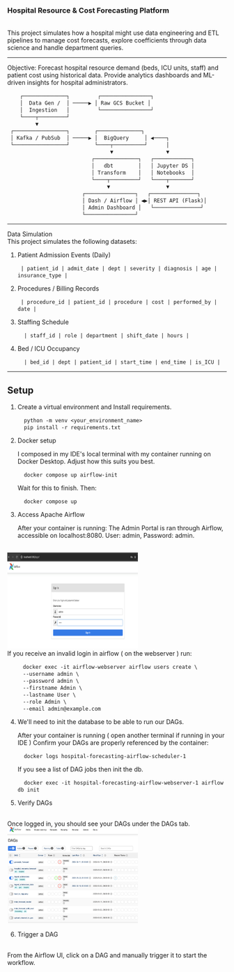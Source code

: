 ### Hospital Resource & Cost Forecasting Platform
<br>
This project simulates how a hospital might use data engineering and ETL pipelines to manage cost forecasts, explore coefficients through data science and handle department queries.
<hr>
Objective:
Forecast hospital resource demand (beds, ICU units, staff) and patient cost using historical data. Provide analytics dashboards and ML-driven insights for hospital administrators.

        ┌──────────────┐         ┌────────────────┐
        │  Data Gen /  │ ─────▶ │ Raw GCS Bucket │
        │  Ingestion   │         └────────────────┘
        └────┬─────────┘
             ▼
     ┌─────────────────┐        ┌──────────────┐
     │ Kafka / PubSub  │ ─────▶ │  BigQuery     │ ◀────┐
     └─────────────────┘        └────┬──────────┘      │
                                     ▼                 ▼
                               ┌──────────────┐   ┌────────────┐
                               │   dbt        │   │ Jupyter DS │
                               │ Transform    │   │ Notebooks  │
                               └────┬─────────┘   └────┬───────┘
                                    ▼                  ▼
                            ┌────────────────┐   ┌───────────────┐
                            │ Dash / Airflow │ ◀▶│ REST API (Flask)│
                            │ Admin Dashboard │   └───────────────┘
                            └────────────────┘

<hr>
Data Simulation 
<br>
This project simulates the following datasets:

1. Patient Admission Events (Daily)

        | patient_id | admit_date |	dept | severity | diagnosis | age |	insurance_type |
 

2. Procedures / Billing Records

        | procedure_id | patient_id | procedure | cost | performed_by | date |

3. Staffing Schedule
   
         | staff_id | role | department | shift_date | hours |

4. Bed /  ICU Occupancy
   
         | bed_id | dept | patient_id | start_time | end_time | is_ICU |

<hr>

## Setup

1. Create a virtual environment and Install requirements.

         python -m venv <your_environment_name>
         pip install -r requirements.txt
2. Docker setup

   I composed in my IDE's local terminal with my container running on Docker Desktop. Adjust how this suits you best.

         docker compose up airflow-init

   Wait for this to finish. Then:

         docker compose up
3. Access Apache Airflow

   After your container is running: The Admin Portal is ran through Airflow, accessible on localhost:8080. User: admin, Password: admin.
<br>
<img style="width:300px; height:220px;" alt="Apache Airflow Admin Login" src="airflow_screen.png"/>
<br>
   If you receive an invalid login in airflow ( on the webserver ) run:
      
         docker exec -it airflow-webserver airflow users create \
         --username admin \
         --password admin \
         --firstname Admin \
         --lastname User \
         --role Admin \
         --email admin@example.com


4. We'll need to init the database to be able to run our DAGs.

   After your container is running ( open another terminal if running in your IDE )
   Confirm your DAGs are properly referenced by the container:
      
         docker logs hospital-forecasting-airflow-scheduler-1
   
   If you see a list of DAG jobs then init the db.
         
         docker exec -it hospital-forecasting-airflow-webserver-1 airflow db init

5. Verify DAGs
<br>
Once logged in, you should see your DAGs under the DAGs tab.
<br>
<img style="width:300px; height:220px;" alt="Apache Airflow Admin Login" src="airflow-dashboard.png"/>

6. Trigger a DAG
<br>
From the Airflow UI, click on a DAG and manually trigger it to start the workflow.

[//]: # (TODO: explain schedular and other dags)
